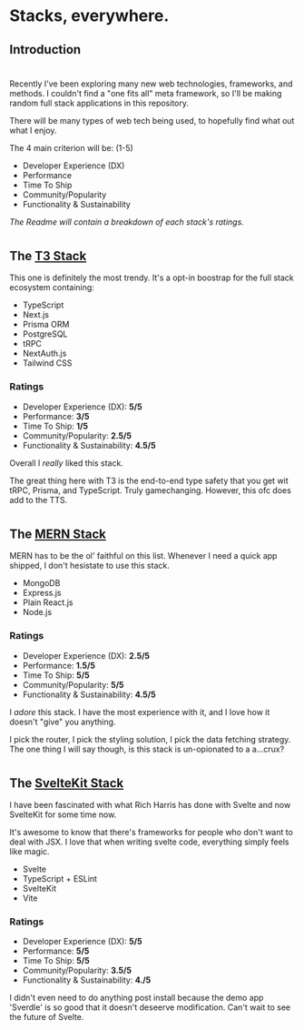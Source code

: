 # Stacks, everywhere.

## Introduction
#

Recently I've been exploring many new web technologies, frameworks, and methods. I couldn't find a "one fits all" meta framework, so I'll be making random full stack applications in this repository. 

There will be many types of web tech being used, to hopefully find what out what I enjoy.

The 4 main criterion will be: (1-5)

- Developer Experience (DX)
- Performance
- Time To Ship
- Community/Popularity
- Functionality & Sustainability

*The Readme will contain a breakdown of each stack's ratings.*
 
#

## The [T3 Stack](https://create.t3.gg/)

This one is definitely the most trendy. It's a opt-in boostrap for the full stack ecosystem containing:

- TypeScript
- Next.js
- Prisma ORM
- PostgreSQL
- tRPC
- NextAuth.js
- Tailwind CSS

### Ratings

- Developer Experience (DX): **5/5**
- Performance: **3/5**
- Time To Ship: **1/5**
- Community/Popularity: **2.5/5**
- Functionality & Sustainability: **4.5/5**

Overall I *really* liked this stack. 

The great thing here with T3 is the end-to-end type safety that you get wit tRPC, Prisma, and TypeScript. Truly gamechanging. However, this ofc does add to the TTS.

#

## The [MERN Stack](https://www.mongodb.com/mern-stack)

MERN has to be the ol' faithful on this list. Whenever I need a quick app shipped, I don't hesistate to use this stack.

- MongoDB
- Express.js
- Plain React.js 
- Node.js

### Ratings

- Developer Experience (DX): **2.5/5**
- Performance: **1.5/5**
- Time To Ship: **5/5**
- Community/Popularity: **5/5**
- Functionality & Sustainability: **4.5/5**

I *adore* this stack. I have the most experience with it, and I love how it doesn't "give" you anything. 

I pick the router, I pick the styling solution, I pick the data fetching strategy. The one thing I will say though, is this stack is un-opionated to a a...crux?

#
## The [SvelteKit Stack](https://kit.svelte.dev/)

I have been fascinated with what Rich Harris has done with Svelte and now SvelteKit for some time now.

It's awesome to know that there's frameworks for people who don't want to deal with JSX. I love that when writing svelte code, everything simply feels like magic.

- Svelte
- TypeScript + ESLint
- SvelteKit
- Vite

### Ratings

- Developer Experience (DX): **5/5**
- Performance: **5/5**
- Time To Ship: **5/5**
- Community/Popularity: **3.5/5**
- Functionality & Sustainability: **4./5**

I didn't even need to do anything post install because the demo app 'Sverdle' is so good that it doesn't deseerve modification. Can't wait to see the future of Svelte.